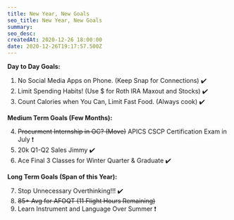 ```yaml
---
title: New Year, New Goals
seo_title: New Year, New Goals
summary: 
seo_desc: 
createdAt: 2020-12-26 18:00:00
date: 2020-12-26T19:17:57.500Z
---
```


**Day to Day Goals:**

1. No Social Media Apps on Phone. (Keep Snap for Connections) ✔️
2. Limit Spending Habits! (Use $ for Roth IRA Maxout and Stocks) ✔️
3. Count Calories when You Can, Limit Fast Food. (Always cook) ✔️

**Medium Term Goals (Few Months):**

4. ~~Procurment Internship in OC? (Move)~~ APICS CSCP Certification Exam in July ❗
5. 20k Q1-Q2 Sales Jimmy ✔️
6. Ace Final 3 Classes for Winter Quarter & Graduate ✔️

**Long Term Goals (Span of this Year):**

7. Stop Unnecessary Overthinking!!! ✔️
8. ~~85+ Avg for AFOQT (11 Flight Hours Remaining)~~ 
9. Learn Instrument and Language Over Summer ❗

